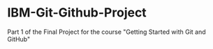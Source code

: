 # IBM-Git-Github-Project
Part 1 of the Final Project for the course "Getting Started with Git and GitHub"
